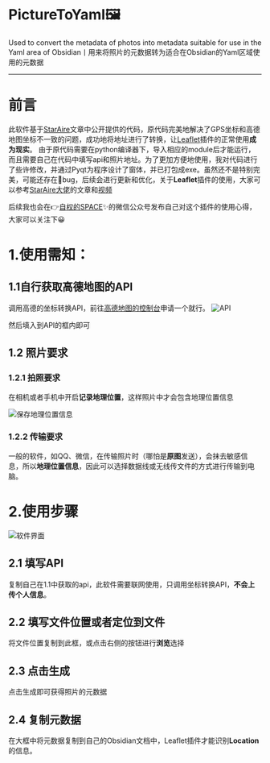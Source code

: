 # PictureToYaml🖼️

Used to convert the metadata of photos into metadata suitable for use in the Yaml area of Obsidian丨用来将照片的元数据转为适合在Obsidian的Yaml区域使用的元数据

---


# 前言

此软件基于[StarAire](https://sspai.com/post/80578)文章中公开提供的代码，原代码完美地解决了GPS坐标和高德地图坐标不一致的问题，成功地将地址进行了转换，让[Leaflet](https://github.com/javalent/obsidian-leaflet)插件的正常使用**成为现实**。
由于原代码需要在python编译器下，导入相应的module后才能运行，而且需要自己在代码中填写api和照片地址。为了更加方便地使用，我对代码进行了些许修改，并通过Pyqt为程序设计了窗体，并已打包成exe。虽然还不是特别完美，可能还存在🐞bug，后续会进行更新和优化，关于**Leaflet**插件的使用，大家可以参考[StarAire大佬]( https://pkmer.cn/show/20231121205045 )的文章和[视频](https://www.bilibili.com/video/BV1P94y1t7vg/?spm_id_from=333.337.search-card.all.click&vd_source=504c74fb8629d6768d83966f708a5a79)

后续我也会在👉[自权的SPACE](https://mp.weixin.qq.com/s?__biz=Mzg3NTk4Mjg5NA==&mid=2247484142&idx=1&sn=785c8aaf7348d72343b3762e7e14ea69&chksm=cf387baff84ff2b92f6ae8526f8b1044b13f1d0362d533595c168872fdc0fa01dfdc4fca6904&token=1904819444&lang=zh_CN#rd)✨的微信公众号发布自己对这个插件的使用心得，大家可以关注下😀




# 1.使用需知：

##  1.1自行获取高德地图的API
调用高德的坐标转换API，前往[高德地图的控制台](https://console.amap.com/dev/key/app)申请一个就行。
![API](https://github.com/WinHex89/PictureToYaml/assets/134070684/ccc3b2ce-dea5-45b1-988c-bb14c1e36346)


然后填入到API的框内即可

## 1.2 照片要求

### 1.2.1 拍照要求

在相机或者手机中开启**记录地理位置**，这样照片中才会包含地理位置信息

![保存地理位置信息](https://github.com/WinHex89/PictureToYaml/assets/134070684/1c098c4b-a2bb-47b6-a35c-2479f25906ff)


### 1.2.2 传输要求
一般的软件，如QQ、微信，在传输照片时（哪怕是**原图**发送），会抹去敏感信息，所以**地理位置信息**，因此可以选择数据线或无线传文件的方式进行传输到电脑。


# 2.使用步骤
![软件界面](https://github.com/WinHex89/PictureToYaml/assets/134070684/96dccbc3-cb97-4e70-994e-494c8350c34d)


## 2.1 填写API

复制自己在1.1中获取的api，此软件需要联网使用，只调用坐标转换API，**不会上传个人信息**。

## 2.2 填写文件位置或者定位到文件

将文件位置复制到此框，或点击右侧的按钮进行**浏览**选择



## 2.3 点击**生成**

点击生成即可获得照片的元数据


## 2.4 复制元数据
在大框中将元数据复制到自己的Obsidian文档中，Leaflet插件才能识别**Location**的信息。












